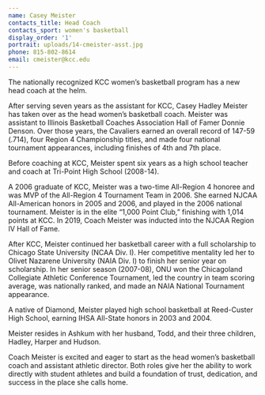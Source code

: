 ```yaml
---
name: Casey Meister
contacts_title: Head Coach
contacts_sport: women's basketball
display_order: '1'
portrait: uploads/14-cmeister-asst.jpg
phone: 815‑802‑8614
email: cmeister@kcc.edu
---
```


The nationally recognized KCC women’s basketball program has a new head coach at the helm.&nbsp;

After serving seven years as the assistant for KCC, Casey Hadley Meister has taken over as the head women’s basketball coach. Meister was assistant to Illinois Basketball Coaches Association Hall of Famer Donnie Denson. Over those years, the Cavaliers earned an overall record of 147-59 (.714), four Region 4 Championship titles, and made four national tournament appearances, including finishes of 4th and 7th place.

Before coaching at KCC, Meister spent six years as a high school teacher and coach at Tri-Point High School (2008-14).&nbsp;

A 2006 graduate of KCC, Meister was a two-time All-Region 4 honoree and was MVP of the All-Region 4 Tournament Team in 2006. She earned NJCAA All-American honors in 2005 and 2006, and played in the 2006 national tournament. Meister is in the elite “1,000 Point Club,” finishing with 1,014 points at KCC. In 2019, Coach Meister was inducted into the NJCAA Region IV Hall of Fame.

After KCC, Meister continued her basketball career with a full scholarship to Chicago State University (NCAA Div. I). Her competitive mentality led her to Olivet Nazarene University (NAIA Div. I) to finish her senior year on scholarship. In her senior season (2007-08), ONU won the Chicagoland Collegiate Athletic Conference Tournament, led the country in team scoring average, was nationally ranked, and made an NAIA National Tournament appearance.&nbsp;

A native of Diamond, Meister played high school basketball at Reed-Custer High School, earning IHSA All-State honors in 2003 and 2004.&nbsp;

Meister resides in Ashkum with her husband, Todd, and their three children, Hadley, Harper and Hudson.&nbsp;

Coach Meister is excited and eager to start as the head women’s basketball coach and assistant athletic director. Both roles give her the ability to work directly with student athletes and build a foundation of trust, dedication, and success in the place she calls home.
